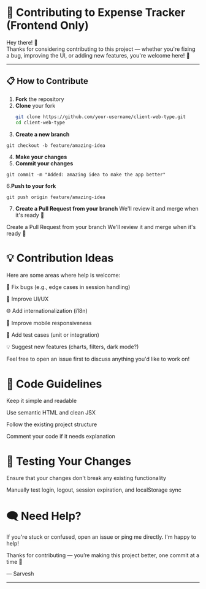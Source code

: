 # 🤝 Contributing to Expense Tracker (Frontend Only)

Hey there! 👋  
Thanks for considering contributing to this project — whether you're fixing a bug, improving the UI, or adding new features, you're welcome here! 💙

---

## 📋 How to Contribute

1. **Fork** the repository
2. **Clone** your fork
   ```bash
   git clone https://github.com/your-username/client-web-type.git
   cd client-web-type
3. **Create a new branch**
 ```
 git checkout -b feature/amazing-idea
```
4. **Make your changes**
5. **Commit your changes**
```
git commit -m "Added: amazing idea to make the app better"
```
6.**Push to your fork**
```
git push origin feature/amazing-idea
```
7. **Create a Pull Request from your branch**
We'll review it and merge when it's ready 🚀



Create a Pull Request from your branch
We'll review it and merge when it's ready 🚀

# 💡 Contribution Ideas
Here are some areas where help is welcome:

🐞 Fix bugs (e.g., edge cases in session handling)

🎨 Improve UI/UX

🌐 Add internationalization (i18n)

📱 Improve mobile responsiveness

🧪 Add test cases (unit or integration)

💡 Suggest new features (charts, filters, dark mode?)

Feel free to open an issue first to discuss anything you'd like to work on!

# 🧼 Code Guidelines
Keep it simple and readable

Use semantic HTML and clean JSX

Follow the existing project structure

Comment your code if it needs explanation

# 🧪 Testing Your Changes
Ensure that your changes don't break any existing functionality

Manually test login, logout, session expiration, and localStorage sync

# 🗨️ Need Help?
If you're stuck or confused, open an issue or ping me directly. I'm happy to help!

Thanks for contributing — you’re making this project better, one commit at a time 💪

— Sarvesh



---

